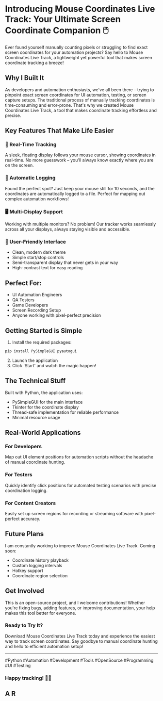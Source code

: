 # Introducing Mouse Coordinates Live Track: Your Ultimate Screen Coordinate Companion 🖱️

Ever found yourself manually counting pixels or struggling to find exact screen coordinates for your automation projects? Say hello to Mouse Coordinates Live Track, a lightweight yet powerful tool that makes screen coordinate tracking a breeze!

## Why I Built It

As developers and automation enthusiasts, we've all been there – trying to pinpoint exact screen coordinates for UI automation, testing, or screen capture setups. The traditional process of manually tracking coordinates is time-consuming and error-prone. That's why we created Mouse Coordinates Live Track, a tool that makes coordinate tracking effortless and precise.

## Key Features That Make Life Easier

### 🎯 Real-Time Tracking
A sleek, floating display follows your mouse cursor, showing coordinates in real-time. No more guesswork – you'll always know exactly where you are on the screen.

### 📝 Automatic Logging
Found the perfect spot? Just keep your mouse still for 10 seconds, and the coordinates are automatically logged to a file. Perfect for mapping out complex automation workflows!

### 🖥️ Multi-Display Support
Working with multiple monitors? No problem! Our tracker works seamlessly across all your displays, always staying visible and accessible.

### 🎨 User-Friendly Interface
- Clean, modern dark theme
- Simple start/stop controls
- Semi-transparent display that never gets in your way
- High-contrast text for easy reading

## Perfect For:
- UI Automation Engineers
- QA Testers
- Game Developers
- Screen Recording Setup
- Anyone working with pixel-perfect precision

## Getting Started is Simple

1. Install the required packages:
```bash
pip install PySimpleGUI pyautogui
```

2. Launch the application
3. Click 'Start' and watch the magic happen!

## The Technical Stuff

Built with Python, the application uses:
- PySimpleGUI for the main interface
- Tkinter for the coordinate display
- Thread-safe implementation for reliable performance
- Minimal resource usage

## Real-World Applications

### For Developers
Map out UI element positions for automation scripts without the headache of manual coordinate hunting.

### For Testers
Quickly identify click positions for automated testing scenarios with precise coordination logging.

### For Content Creators
Easily set up screen regions for recording or streaming software with pixel-perfect accuracy.

## Future Plans

I am constantly working to improve Mouse Coordinates Live Track. Coming soon:
- Coordinate history playback
- Custom logging intervals
- Hotkey support
- Coordinate region selection

## Get Involved

This is an open-source project, and I welcome contributions! Whether you're fixing bugs, adding features, or improving documentation, your help makes this tool better for everyone.

### Ready to Try It?

Download Mouse Coordinates Live Track today and experience the easiest way to track screen coordinates. Say goodbye to manual coordinate hunting and hello to efficient automation setup!

---

#Python #Automation #Development #Tools #OpenSource #Programming #UI #Testing

### Happy tracking! 🎯✨
## A R